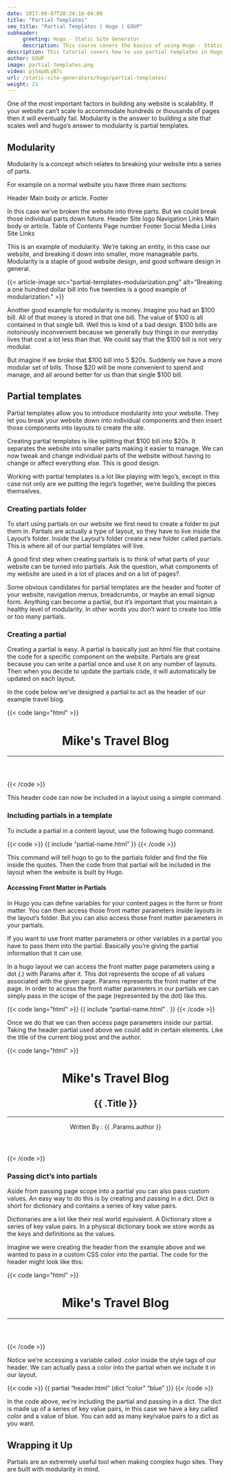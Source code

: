 ```yaml
---
date: 2017-09-07T20:24:18-04:00
title: "Partial Templates"
seo_title: "Partial Templates | Hugo | GOUP"
subheader:
     greeting: Hugo - Static Site Generator
     description: This course covers the basics of using Hugo - Static Site Generator. Work your way through the articles and we'll teach you everything you need to know to create a professional and scalable website or blog!
description: This tutorial covers how to use partial templates in Hugo -  Static Site Generator.
author: GOUP
image: partial-templates.png
video: pjS4pOLyB7c
url: /static-site-generators/hugo/partial-templates/
weight: 21
---
```


One of the most important factors in building any website is scalability. If your website can’t scale to accommodate hundreds or thousands of pages then it will eventually fail. Modularity is the answer to building a site that scales well and hugo’s answer to modularity is partial templates.
## Modularity
Modularity is a concept which relates to breaking your website into a series of parts.

For example on a normal website you have three main sections:

Header
Main body or article.
Footer

In this case we’ve broken the website into three parts. But we could break those individual parts down future.
Header
     Site logo
     Navigation Links
Main body or article.
     Table of Contents
     Page number
Footer
     Social Media Links
     Site Links

This is an example of modularity. We’re taking an entity, in this case our website, and breaking it down into smaller, more manageable parts.  Modularity is a staple of good website design, and good software design in general.

{{< article-image src="partial-templates-modularization.png" alt="Breaking a one hundred dollar bill into five twenties is a good example of modularization." >}}


Another good example for modularity is money. Imagine you had an $100 bill. All of that money is stored in that one bill. The value of $100 is all contained in that single bill. Well this is kind of a bad design. $100 bills are notoriously inconvenient because we generally buy things in our everyday lives that cost a lot less than that. We could say that the $100 bill is not very modular.

But imagine if we broke that $100 bill into 5 $20s. Suddenly we have a more modular set of bills. Those $20 will be more convenient to spend and manage, and all around better for us than that single $100 bill.
## Partial templates
Partial templates allow you to introduce modularity into your website. They let you break your website down into individual components and then insert those components into layouts to create the site.  

Creating partial templates is like splitting that $100 bill into $20s. It separates the website into smaller parts making it easier to manage. We can now tweak and change individual parts of the website without having to change or affect everything else. This is good design.

Working with partial templates is a lot like playing with lego’s, except in this case not only are we putting the lego’s together, we’re building the pieces themselves.
### Creating partials folder
To start using partials on our website we first need to create a folder to put them in. Partials are actually a type of layout, so they have to live inside the Layout’s folder. Inside the Layout’s folder create a new folder called partials. This is where all of our partial templates will live.

A good first step when creating partials is to think of what parts of your website can be turned into partials. Ask the question, what components of my website are used in a lot of places and on a lot of pages?.

Some obvious candidates for partial templates are the header and footer of your website, navigation menus, breadcrumbs, or maybe an email signup form. Anything can become a partial, but it’s important that you maintain a healthy level of modularity. In other words you don’t want to create too little or too many partials.
### Creating a partial
Creating a partial is easy. A partial is basically just an html file that contains the code for a specific component on the website. Partials are great because you can write a partial once and use it on any number of layouts. Then when you decide to update the partials code, it will automatically be updated on each layout.

In the code below we’ve designed a partial to act as the header of our example travel blog.

{{< code lang="html" >}}
     <header>
          <h1>Mike's Travel Blog</h1>
          <hr>
     </header>
{{< /code >}}

This header code can now be included in a layout using a simple command.
### Including partials in a template
To include a partial in a content layout, use the following hugo command.

{{< code >}}
{{ include “partial-name.html” }}
{{< /code >}}

This command will tell hugo to go to the partials folder and find the file inside the quotes. Then the code from that partial will be included in the layout when the website is built by Hugo.
#### Accessing Front Matter in Partials
In Hugo you can define variables for your content pages in the form or front matter. You can then access those front matter parameters inside layouts in the layout’s folder. But you can also access those front matter parameters in your partials.

If you want to use front matter parameters or other variables in a partial you have to pass them into the partial. Basically you’re giving the partial information that it can use.

In a hugo layout we can access the front matter page parameters using a dot (.) with Params after it. This dot represents the scope of all values associated with the given page. Params represents the front matter of the page. In order to access the front matter parameters in our partials we can simply pass in the scope of the page (represented by the dot) like this.

{{< code lang="html" >}}
{{ include “partial-name.html” . }}
{{< /code >}}

Once we do that we can then access page parameters inside our partial. Taking the header partial used above we could add in certain elements. Like the title of the current blog post and the author.

{{< code lang="html" >}}
   <header>
          <h1>Mike's Travel Blog</h1>
          <h2> {{ .Title }} </h2>
          <hr>
	Written By : {{ .Params.author }}
   </header>
{{< /code >}}

### Passing dict’s into partials

Aside from passing page scope into a partial you can also pass custom values. An easy way to do this is by creating and passing in a dict. Dict is short for dictionary and contains a series of key value pairs.

Dictionaries are a lot like their real world equivalent. A Dictionary store a series of key value pairs. In a physical dictionary book we store words as the keys and definitions as the values.

Imagine we were creating the header from the example above and we wanted to pass in a custom CSS color into the partial. The code for the header might look like this:

{{< code lang="html" >}}
   <header style=”background-color: {{ .color }}”>
          <h1>Mike's Travel Blog</h1>
          <hr>
     </header>
{{< /code >}}

Notice we’re accessing a variable called .color inside the style tags of our header. We can actually pass a color into the partial when we include it in our layout.

{{< code >}}
{{ partial “header.html” (dict “color” “blue” )}}
{{< /code >}}

In the code above, we’re including the partial and passing in a dict. The dict is made up of a series of key value pairs, in this case we have a key called color and a value of blue. You can add as many key/value pairs to a dict as you want.
## Wrapping it Up
Partials are an extremely useful tool when making complex hugo sites. They are built with modularity in mind.
